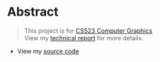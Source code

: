 # Abstract
> This project is for [CS523 Computer Graphics](https://orionquest.github.io/CS523/)  
> View my [technical report](./Assignment1_report.pdf) for more details.
- View my [source code](https://github.com/SoldierDown/work_space/tree/master/cs523%40rutgers/assignment2/problem2/code)

